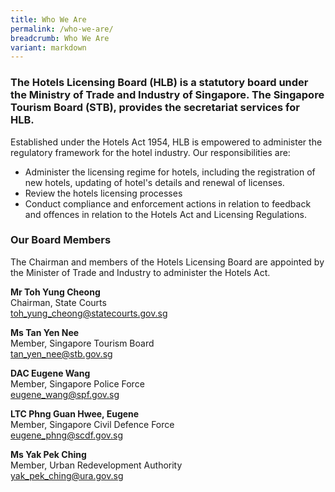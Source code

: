 ```yaml
---
title: Who We Are
permalink: /who-we-are/
breadcrumb: Who We Are
variant: markdown
---
```

### The Hotels Licensing Board (HLB) is a statutory board under the Ministry of Trade and Industry of Singapore. The Singapore Tourism Board (STB), provides the secretariat services for HLB.

Established under the Hotels Act 1954, HLB is empowered to administer the regulatory framework for the hotel industry. Our responsibilities are:

* Administer the licensing regime for hotels, including the registration of new hotels, updating of hotel's details and renewal of licenses.
* Review the hotels licensing processes
* Conduct compliance and enforcement actions in relation to feedback and offences in relation to the Hotels Act and Licensing Regulations.

### **Our Board Members**

The Chairman and members of the Hotels Licensing Board are appointed by the Minister of Trade and Industry to administer the Hotels Act.

**Mr Toh Yung Cheong**<br>
Chairman, State Courts<br>
[toh_yung_cheong@statecourts.gov.sg](toh_yung_cheong@statecourts.gov.sg)

**Ms Tan Yen Nee**<br>
Member, Singapore Tourism Board<br>
[tan_yen_nee@stb.gov.sg](tan_yen_nee@stb.gov.sg)

**DAC Eugene Wang**<br>
Member, Singapore Police Force<br>
[eugene_wang@spf.gov.sg](eugene_wang@spf.gov.sg)

**LTC Phng Guan Hwee, Eugene**<br>
Member, Singapore Civil Defence Force<br>
[eugene_phng@scdf.gov.sg](eugene_phng@scdf.gov.sg)

**Ms Yak Pek Ching**<br>
Member, Urban Redevelopment Authority<br>
[yak_pek_ching@ura.gov.sg](yak_pek_ching@ura.gov.sg)